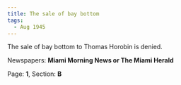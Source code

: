 ```yaml
---  
title: The sale of bay bottom  
tags:  
  - Aug 1945  
---  
```

  
The sale of bay bottom to Thomas Horobin is denied.  
  
Newspapers: **Miami Morning News or The Miami Herald**  
  
Page: **1**, Section: **B** 
